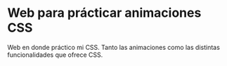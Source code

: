 # Web para prácticar animaciones CSS

Web en donde práctico mi CSS. Tanto las animaciones como las distintas funcionalidades que ofrece CSS.
